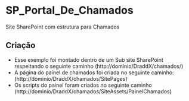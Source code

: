 # SP_Portal_De_Chamados
Site SharePoint com estrutura para Chamados

## Criação
* Esse exemplo foi montado dentro de um Sub site SharePoint respeitando o seguinte caminho (http://dominio/DraddX/chamados/)
* A página do painel de chamados foi criada no seguinte caminho: (http://dominio/DraddX/chamados/SitePages)
* Os scripts do painel foram criados no seguinte caminho (http://dominio/DraddX/chamados/SiteAssets/PainelChamados)

